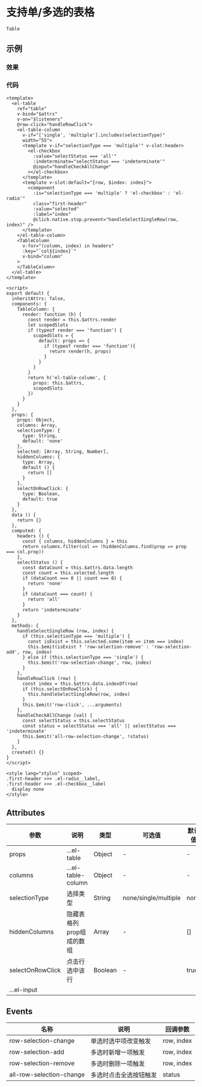 # 支持单/多选的表格    
`Table`  

## 示例  

### 效果

### 代码  
```vue
<template>
  <el-table
    ref="table"
    v-bind="$attrs"
    v-on="$listeners"
    @row-click="handleRowClick">
    <el-table-column
      v-if="['single', 'multiple'].includes(selectionType)"
      width="55">
      <template v-if="selectionType === 'multiple'" v-slot:header>
        <el-checkbox
          :value="selectStatus === 'all'"
          :indeterminate="selectStatus === 'indeterminate'"
          @input="handleCheckAllChange"
        ></el-checkbox>
      </template>
      <template v-slot:default="{row, $index: index}">
        <component
          :is="selectionType === 'multiple' ? 'el-checkbox' : 'el-radio'"
          class="first-header"
          :value="selected"
          :label="index"
          @click.native.stop.prevent="handleSelectSingleRow(row, index)" />
      </template>
    </el-table-column>
    <TableColumn
      v-for="(column, index) in headers"
      :key="`col${index}`"
      v-bind="column"
    >
    </TableColumn>
  </el-table>
</template>

<script>
export default {
  inheritAttrs: false,
  components: {
    TableColumn: {
      render: function (h) {
        const render = this.$attrs.render
        let scopedSlots
        if (typeof render === 'function') {
          scopedSlots = {
            default: props => {
              if (typeof render === 'function'){
                return render(h, props)
              }
            }
          }
        }
        return h('el-table-column', {
          props: this.$attrs,
          scopedSlots
        })
      }
    }
  },
  props: {
    props: Object,
    columns: Array,
    selectionType: {
      type: String,
      default: 'none'
    },
    selected: [Array, String, Number],
    hiddenColumns: {
      type: Array,
      default () {
        return []
      }
    },
    selectOnRowClick: {
      type: Boolean,
      default: true
    }
  },
  data () {
    return {}
  },
  computed: {
    headers () {
      const { columns, hiddenColumns } = this
      return columns.filter(col => !hiddenColumns.find(prop => prop === col.prop))
    },
    selectStatus () {
      const dataCount = this.$attrs.data.length
      const count = this.selected.length
      if (dataCount === 0 || count === 0) {
        return 'none'
      }
      if (dataCount === count) {
        return 'all'
      }
      return 'indeterminate'
    }
  },
  methods: {
    handleSelectSingleRow (row, index) {
      if (this.selectionType === 'multiple') {
        const isExist = this.selected.some(item => item === index)
        this.$emit(isExist ? 'row-selection-remove' : 'row-selection-add', row, index)
      } else if (this.selectionType === 'single') {
        this.$emit('row-selection-change', row, index)
      }
    },
    handleRowClick (row) {
      const index = this.$attrs.data.indexOf(row)
      if (this.selectOnRowClick) {
        this.handleSelectSingleRow(row, index)
      }
      this.$emit('row-click', ...arguments)
    },
    handleCheckAllChange (val) {
      const selectStatus = this.selectStatus
      const status = selectStatus === 'all' || selectStatus === 'indeterminate'
      this.$emit('all-row-selection-change', !status)
    }
  },
  created() {}
}
</script>

<style lang="stylus" scoped>
.first-header >>> .el-radio__label,
.first-header >>> .el-checkbox__label
  display none
</style>
```

## Attributes
| 参数 | 说明 | 类型  | 可选值 | 默认值 | 
| ---- | ------- | ---- | ---- | ---- |
| props | ...el-table | Object | - | - |  
| columns | ...el-table-column | Object | - | - |  
| selectionType | 选择类型 | String | none/single/multiple | none |  
| hiddenColumns | 隐藏表格列prop组成的数组 | Array | - | [] |  
| selectOnRowClick | 点击行选中该行 | Boolean | - | true |  
| ...el-input |  |  |  |  |  

## Events
| 名称 | 说明 | 回调参数 |  
| ---- | ---- | ---- |
| row-selection-change | 单选时选中项改变触发 | row, index |
| row-selection-add | 多选时新增一项触发 | row, index |
| row-selection-remove | 多选时删除一项触发 | row, index |
| all-row-selection-change | 多选时点击全选按钮触发 | status |
